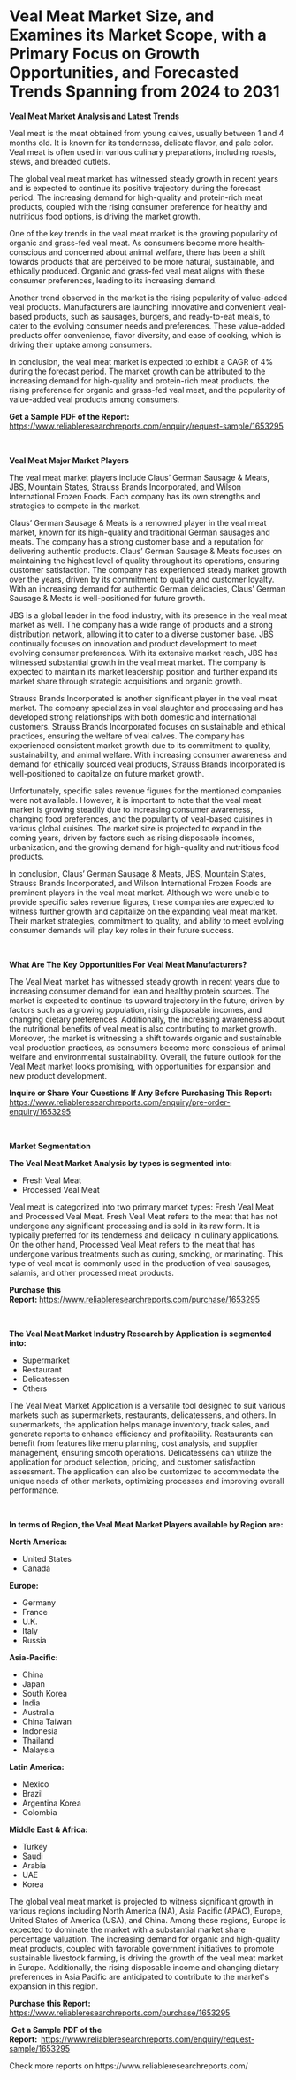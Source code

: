 <p><h1>Veal Meat Market Size, and Examines its Market Scope, with a Primary Focus on Growth Opportunities, and Forecasted Trends Spanning from 2024 to 2031</h1></p><p><strong>Veal Meat Market Analysis and Latest Trends</strong></p>
<p><p>Veal meat is the meat obtained from young calves, usually between 1 and 4 months old. It is known for its tenderness, delicate flavor, and pale color. Veal meat is often used in various culinary preparations, including roasts, stews, and breaded cutlets.</p><p>The global veal meat market has witnessed steady growth in recent years and is expected to continue its positive trajectory during the forecast period. The increasing demand for high-quality and protein-rich meat products, coupled with the rising consumer preference for healthy and nutritious food options, is driving the market growth.</p><p>One of the key trends in the veal meat market is the growing popularity of organic and grass-fed veal meat. As consumers become more health-conscious and concerned about animal welfare, there has been a shift towards products that are perceived to be more natural, sustainable, and ethically produced. Organic and grass-fed veal meat aligns with these consumer preferences, leading to its increasing demand.</p><p>Another trend observed in the market is the rising popularity of value-added veal products. Manufacturers are launching innovative and convenient veal-based products, such as sausages, burgers, and ready-to-eat meals, to cater to the evolving consumer needs and preferences. These value-added products offer convenience, flavor diversity, and ease of cooking, which is driving their uptake among consumers.</p><p>In conclusion, the veal meat market is expected to exhibit a CAGR of 4% during the forecast period. The market growth can be attributed to the increasing demand for high-quality and protein-rich meat products, the rising preference for organic and grass-fed veal meat, and the popularity of value-added veal products among consumers.</p></p>
<p><strong>Get a Sample PDF of the Report:&nbsp;</strong> <a href="https://www.reliableresearchreports.com/enquiry/request-sample/1653295">https://www.reliableresearchreports.com/enquiry/request-sample/1653295</a></p>
<p>&nbsp;</p>
<p><strong>Veal Meat Major Market Players</strong></p>
<p><p>The veal meat market players include Claus’ German Sausage & Meats, JBS, Mountain States, Strauss Brands Incorporated, and Wilson International Frozen Foods. Each company has its own strengths and strategies to compete in the market.</p><p>Claus’ German Sausage & Meats is a renowned player in the veal meat market, known for its high-quality and traditional German sausages and meats. The company has a strong customer base and a reputation for delivering authentic products. Claus’ German Sausage & Meats focuses on maintaining the highest level of quality throughout its operations, ensuring customer satisfaction. The company has experienced steady market growth over the years, driven by its commitment to quality and customer loyalty. With an increasing demand for authentic German delicacies, Claus’ German Sausage & Meats is well-positioned for future growth.</p><p>JBS is a global leader in the food industry, with its presence in the veal meat market as well. The company has a wide range of products and a strong distribution network, allowing it to cater to a diverse customer base. JBS continually focuses on innovation and product development to meet evolving consumer preferences. With its extensive market reach, JBS has witnessed substantial growth in the veal meat market. The company is expected to maintain its market leadership position and further expand its market share through strategic acquisitions and organic growth.</p><p>Strauss Brands Incorporated is another significant player in the veal meat market. The company specializes in veal slaughter and processing and has developed strong relationships with both domestic and international customers. Strauss Brands Incorporated focuses on sustainable and ethical practices, ensuring the welfare of veal calves. The company has experienced consistent market growth due to its commitment to quality, sustainability, and animal welfare. With increasing consumer awareness and demand for ethically sourced veal products, Strauss Brands Incorporated is well-positioned to capitalize on future market growth.</p><p>Unfortunately, specific sales revenue figures for the mentioned companies were not available. However, it is important to note that the veal meat market is growing steadily due to increasing consumer awareness, changing food preferences, and the popularity of veal-based cuisines in various global cuisines. The market size is projected to expand in the coming years, driven by factors such as rising disposable incomes, urbanization, and the growing demand for high-quality and nutritious food products.</p><p>In conclusion, Claus’ German Sausage & Meats, JBS, Mountain States, Strauss Brands Incorporated, and Wilson International Frozen Foods are prominent players in the veal meat market. Although we were unable to provide specific sales revenue figures, these companies are expected to witness further growth and capitalize on the expanding veal meat market. Their market strategies, commitment to quality, and ability to meet evolving consumer demands will play key roles in their future success.</p></p>
<p>&nbsp;</p>
<p><strong>What Are The Key Opportunities For Veal Meat Manufacturers?</strong></p>
<p><p>The Veal Meat market has witnessed steady growth in recent years due to increasing consumer demand for lean and healthy protein sources. The market is expected to continue its upward trajectory in the future, driven by factors such as a growing population, rising disposable incomes, and changing dietary preferences. Additionally, the increasing awareness about the nutritional benefits of veal meat is also contributing to market growth. Moreover, the market is witnessing a shift towards organic and sustainable veal production practices, as consumers become more conscious of animal welfare and environmental sustainability. Overall, the future outlook for the Veal Meat market looks promising, with opportunities for expansion and new product development.</p></p>
<p><strong>Inquire or Share Your Questions If Any Before Purchasing This Report:</strong> <a href="https://www.reliableresearchreports.com/enquiry/pre-order-enquiry/1653295">https://www.reliableresearchreports.com/enquiry/pre-order-enquiry/1653295</a></p>
<p>&nbsp;</p>
<p><strong>Market Segmentation</strong></p>
<p><strong>The Veal Meat Market Analysis by types is segmented into:</strong></p>
<p><ul><li>Fresh Veal Meat</li><li>Processed Veal Meat</li></ul></p>
<p><p>Veal meat is categorized into two primary market types: Fresh Veal Meat and Processed Veal Meat. Fresh Veal Meat refers to the meat that has not undergone any significant processing and is sold in its raw form. It is typically preferred for its tenderness and delicacy in culinary applications. On the other hand, Processed Veal Meat refers to the meat that has undergone various treatments such as curing, smoking, or marinating. This type of veal meat is commonly used in the production of veal sausages, salamis, and other processed meat products.</p></p>
<p><strong>Purchase this Report:&nbsp;</strong><a href="https://www.reliableresearchreports.com/purchase/1653295">https://www.reliableresearchreports.com/purchase/1653295</a></p>
<p>&nbsp;</p>
<p><strong>The Veal Meat Market Industry Research by Application is segmented into:</strong></p>
<p><ul><li>Supermarket</li><li>Restaurant</li><li>Delicatessen</li><li>Others</li></ul></p>
<p><p>The Veal Meat Market Application is a versatile tool designed to suit various markets such as supermarkets, restaurants, delicatessens, and others. In supermarkets, the application helps manage inventory, track sales, and generate reports to enhance efficiency and profitability. Restaurants can benefit from features like menu planning, cost analysis, and supplier management, ensuring smooth operations. Delicatessens can utilize the application for product selection, pricing, and customer satisfaction assessment. The application can also be customized to accommodate the unique needs of other markets, optimizing processes and improving overall performance.</p></p>
<p>&nbsp;</p>
<p><strong>In terms of Region, the Veal Meat Market Players available by Region are:</strong></p>
<p>
    <p> <strong> North America: </strong>
        <ul>
            <li>United States</li>
            <li>Canada</li>
        </ul>
        </p> 
    <p> <strong> Europe: </strong>
        <ul>
            <li>Germany</li>
            <li>France</li>
            <li>U.K.</li>
            <li>Italy</li>
            <li>Russia</li>
        </ul>
        </p> 
    <p> <strong> Asia-Pacific: </strong>
        <ul>
            <li>China</li>
            <li>Japan</li>
            <li>South Korea</li>
            <li>India</li>
            <li>Australia</li>
            <li>China Taiwan</li>
            <li>Indonesia</li>
            <li>Thailand</li>
            <li>Malaysia</li>
        </ul>
        </p> 
    <p> <strong> Latin America: </strong>
        <ul>
            <li>Mexico</li>
            <li>Brazil</li>
            <li>Argentina Korea</li>
            <li>Colombia</li>
        </ul>
        </p> 
    <p> <strong> Middle East & Africa: </strong>
        <ul>
            <li>Turkey</li>
            <li>Saudi</li>
            <li>Arabia</li>
            <li>UAE</li>
            <li>Korea</li>
        </ul>
    </p>
    </p>
<p><p>The global veal meat market is projected to witness significant growth in various regions including North America (NA), Asia Pacific (APAC), Europe, United States of America (USA), and China. Among these regions, Europe is expected to dominate the market with a substantial market share percentage valuation. The increasing demand for organic and high-quality meat products, coupled with favorable government initiatives to promote sustainable livestock farming, is driving the growth of the veal meat market in Europe. Additionally, the rising disposable income and changing dietary preferences in Asia Pacific are anticipated to contribute to the market's expansion in this region.</p></p>
<p><strong>Purchase this Report: </strong><a href="https://www.reliableresearchreports.com/purchase/1653295">https://www.reliableresearchreports.com/purchase/1653295</a></p>
<p>&nbsp;<strong>Get a Sample PDF of the Report:&nbsp;&nbsp;</strong><a href="https://www.reliableresearchreports.com/enquiry/request-sample/1653295">https://www.reliableresearchreports.com/enquiry/request-sample/1653295</a></p>
<p><strong></strong></p>
<p>Check more reports on https://www.reliableresearchreports.com/</p>